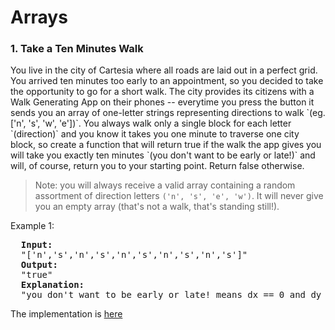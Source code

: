 <h1>Arrays</h1>
<div>
    <h3 id="tenMinutesWalk">1. Take a Ten Minutes Walk</h3>

 <p>You live in the city of Cartesia where all roads are laid out in a perfect grid. You arrived ten minutes too early to an appointment, so you decided to take the opportunity to go for a short walk. The city provides its citizens with a Walk Generating App on their phones -- everytime you press the button it sends you an array of one-letter strings representing directions to walk `(eg. ['n', 's', 'w', 'e'])`. You always walk only a single block for each letter `(direction)` and you know it takes you one minute to traverse one city block, so create a function that will return true if the walk the app gives you will take you exactly ten minutes `(you don't want to be early or late!)` and will, of course, return you to your starting point. Return false otherwise.</p>

> Note: you will always receive a valid array containing a random assortment of direction letters `('n', 's', 'e', 'w')`. It will never give you an empty array (that's not a walk, that's standing still!).
<p>Example 1:</p>
<pre>
  <strong>Input:</strong>
  "['n','s','n','s','n','s','n','s','n','s']"
  <strong>Output:</strong>
  "true"
  <strong>Explanation:</strong>
  "you don't want to be early or late! means dx == 0 and dy == 0 since they are the ones which measure the time. dt must equal to 10"
</pre>
    <div> The implementation is <a href="./tenMinutesWalk" target="_blank" >here</a></div>
</div>
